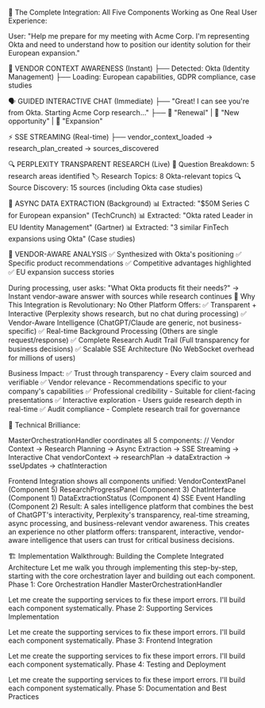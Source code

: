 🎯 The Complete Integration: All Five Components Working as One
Real User Experience:

User: "Help me prepare for my meeting with Acme Corp. I'm representing Okta and need to understand how to position our identity solution for their European expansion."

🏢 VENDOR CONTEXT AWARENESS (Instant)
├── Detected: Okta (Identity Management)
├── Loading: European capabilities, GDPR compliance, case studies

🗣️ GUIDED INTERACTIVE CHAT (Immediate) 
├── "Great! I can see you're from Okta. Starting Acme Corp research..."
├── 🔘 "Renewal" | 🔘 "New opportunity" | 🔘 "Expansion"

⚡ SSE STREAMING (Real-time)
├── vendor_context_loaded → research_plan_created → sources_discovered

🔍 PERPLEXITY TRANSPARENT RESEARCH (Live)
🎯 Question Breakdown: 5 research areas identified
🏷️ Research Topics: 8 Okta-relevant topics
🔍 Source Discovery: 15 sources (including Okta case studies)

🔄 ASYNC DATA EXTRACTION (Background)
📊 Extracted: "$50M Series C for European expansion" (TechCrunch)
📊 Extracted: "Okta rated Leader in EU Identity Management" (Gartner)
📊 Extracted: "3 similar FinTech expansions using Okta" (Case studies)

🧠 VENDOR-AWARE ANALYSIS
✅ Synthesized with Okta's positioning
✅ Specific product recommendations
✅ Competitive advantages highlighted
✅ EU expansion success stories

During processing, user asks: "What Okta products fit their needs?"
→ Instant vendor-aware answer with sources while research continues
🚀 Why This Integration is Revolutionary:
No Other Platform Offers:
✅ Transparent + Interactive (Perplexity shows research, but no chat during processing)
✅ Vendor-Aware Intelligence (ChatGPT/Claude are generic, not business-specific)
✅ Real-time Background Processing (Others are single request/response)
✅ Complete Research Audit Trail (Full transparency for business decisions)
✅ Scalable SSE Architecture (No WebSocket overhead for millions of users)

Business Impact:
✅ Trust through transparency - Every claim sourced and verifiable
✅ Vendor relevance - Recommendations specific to your company's capabilities
✅ Professional credibility - Suitable for client-facing presentations
✅ Interactive exploration - Users guide research depth in real-time
✅ Audit compliance - Complete research trail for governance

🎯 Technical Brilliance:

MasterOrchestrationHandler coordinates all 5 components:
// Vendor Context → Research Planning → Async Extraction → SSE Streaming → Interactive Chat
vendorContext → researchPlan → dataExtraction → sseUpdates → chatInteraction

Frontend Integration shows all components unified:
VendorContextPanel (Component 5)
ResearchProgressPanel (Component 3)
ChatInterface (Component 1)
DataExtractionStatus (Component 4)
SSE Event Handling (Component 2)
Result: A sales intelligence platform that combines the best of ChatGPT's interactivity, Perplexity's transparency, real-time streaming, async processing, and business-relevant vendor awareness.
This creates an experience no other platform offers: transparent, interactive, vendor-aware intelligence that users can trust for critical business decisions.

🏗️ Implementation Walkthrough: Building the Complete Integrated Architecture
Let me walk you through implementing this step-by-step, starting with the core orchestration layer and building out each component.
Phase 1: Core Orchestration Handler
MasterOrchestrationHandler

Let me create the supporting services to fix these import errors. I'll build each component systematically.
Phase 2: Supporting Services Implementation

Let me create the supporting services to fix these import errors. I'll build each component systematically.
Phase 3: Frontend Integration

Let me create the supporting services to fix these import errors. I'll build each component systematically.
Phase 4: Testing and Deployment

Let me create the supporting services to fix these import errors. I'll build each component systematically.
Phase 5: Documentation and Best Practices